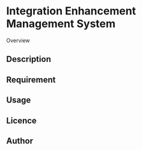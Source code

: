 Integration Enhancement Management System
====

Overview

## Description

## Requirement

## Usage

## Licence

## Author
